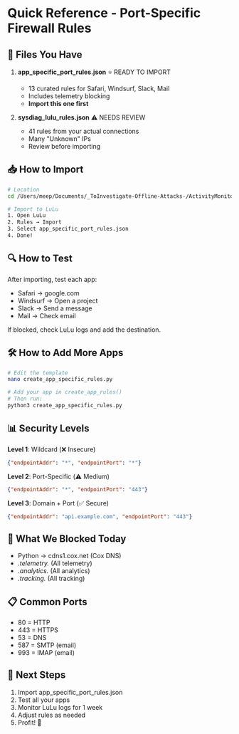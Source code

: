 # Quick Reference - Port-Specific Firewall Rules

## 🚀 Files You Have

1. **app_specific_port_rules.json** ⭐ READY TO IMPORT
   - 13 curated rules for Safari, Windsurf, Slack, Mail
   - Includes telemetry blocking
   - **Import this one first**

2. **sysdiag_lulu_rules.json** ⚠️ NEEDS REVIEW
   - 41 rules from your actual connections
   - Many "Unknown" IPs
   - Review before importing

## 📥 How to Import

```bash
# Location
cd /Users/meep/Documents/_ToInvestigate-Offline-Attacks·/ActivityMonitorDefenseMonster

# Import to LuLu
1. Open LuLu
2. Rules → Import
3. Select app_specific_port_rules.json
4. Done!
```

## 🔍 How to Test

After importing, test each app:
- Safari → google.com
- Windsurf → Open a project
- Slack → Send a message
- Mail → Check email

If blocked, check LuLu logs and add the destination.

## 🛠️ How to Add More Apps

```bash
# Edit the template
nano create_app_specific_rules.py

# Add your app in create_app_rules()
# Then run:
python3 create_app_specific_rules.py
```

## 📊 Security Levels

**Level 1**: Wildcard (❌ Insecure)
```json
{"endpointAddr": "*", "endpointPort": "*"}
```

**Level 2**: Port-Specific (⚠️ Medium)
```json
{"endpointAddr": "*", "endpointPort": "443"}
```

**Level 3**: Domain + Port (✅ Secure)
```json
{"endpointAddr": "api.example.com", "endpointPort": "443"}
```

## 🚨 What We Blocked Today

- Python → cdns1.cox.net (Cox DNS)
- *.telemetry.* (All telemetry)
- *.analytics.* (All analytics)
- *.tracking.* (All tracking)

## 📋 Common Ports

- 80 = HTTP
- 443 = HTTPS
- 53 = DNS
- 587 = SMTP (email)
- 993 = IMAP (email)

## 🎯 Next Steps

1. Import app_specific_port_rules.json
2. Test all your apps
3. Monitor LuLu logs for 1 week
4. Adjust rules as needed
5. Profit! 🎉
